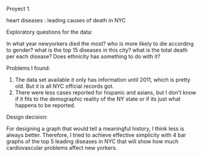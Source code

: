 Proyect 1.

heart diseases : leading causes of death in NYC

Exploratory questions for the data:

In what year newyorkers died the most?
who is more likely to die according to gender?
what is the top 15 diseases in this city?
what is the total death per each disease?
Does ethnicity has something to do with it?

Problems I found:

1) The data set available it only has information until 2011, which is pretty old. But it is all
NYC official records got.
2) There were less cases reported for hispanic and asians, but I don't know if it fits to the
 demographic reality of the NY state or if its just what happens to be reported.

Design decision:

For designing a graph that would tell a meaningful history, I think less is always better. Therefore,
I tried to achieve effective simplicity with 4 bar graphs of the top 5 leading diseases in NYC that
will show how much cardiovascular problems affect new yorkers.
